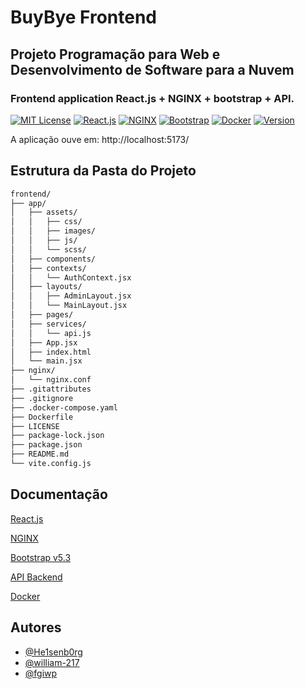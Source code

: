 # BuyBye Frontend
## Projeto Programação para Web e Desenvolvimento de Software para a Nuvem

### Frontend application React.js + NGINX + bootstrap + API.


[![MIT License](https://img.shields.io/badge/License-MIT-green.svg)](https://choosealicense.com/licenses/mit/) [![React.js](https://img.shields.io/badge/React-js-blue?logo=react)](https://react.dev/) [![NGINX](https://img.shields.io/badge/NGINX-1.27-green?logo=nginx)](https://nginx.org/) [![Bootstrap](https://img.shields.io/badge/Bootstrap-5.3-purple?logo=bootstrap&labelColor=white)](https://getbootstrap.com/) [![Docker](https://img.shields.io/badge/Docker-24.0-blue?logo=docker)](https://www.docker.com/) [![Version](https://img.shields.io/badge/Version-1.0-blue)](https://semver.org/)

A aplicação ouve em:
http://localhost:5173/

## Estrutura da Pasta do Projeto

```bash
frontend/
├── app/
│   ├── assets/
│   │   ├── css/
│   │   ├── images/
│   │   ├── js/
│   │   └── scss/
│   ├── components/
│   ├── contexts/
│   │   └── AuthContext.jsx
│   ├── layouts/
│   │   ├── AdminLayout.jsx
│   │   └── MainLayout.jsx
│   ├── pages/
│   ├── services/
│   │   └── api.js
│   ├── App.jsx
│   ├── index.html
│   └── main.jsx
├── nginx/
│   └── nginx.conf
├── .gitattributes
├── .gitignore
├── .docker-compose.yaml
├── Dockerfile
├── LICENSE
├── package-lock.json
├── package.json
├── README.md
└── vite.config.js
```

## Documentação

[React.js](https://react.dev/)

[NGINX](https://nginx.org/)

[Bootstrap v5.3](https://getbootstrap.com/)

[API Backend](https://github.com/He1senb0rg/BuyBye-backend)

[Docker](https://docs.docker.com/)


## Autores

- [@He1senb0rg](https://github.com/He1senb0rg)
- [@william-217](https://github.com/william-217)
- [@fgiwp](https://github.com/fgiwp)